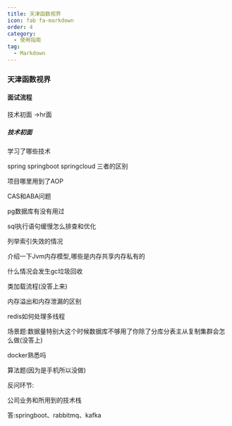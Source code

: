 ```yaml
---
title: 天津函数视界
icon: fab fa-markdown
order: 4
category:
  - 使用指南
tag:
  - Markdown
---
```




### 天津函数视界



#### 面试流程

技术初面 ->hr面



##### 技术初面

学习了哪些技术

spring springboot springcloud 三者的区别

项目哪里用到了AOP

CAS和ABA问题

pg数据库有没有用过

sql执行语句缓慢怎么排查和优化

列举索引失效的情况

介绍一下Jvm内存模型,哪些是内存共享内存私有的

什么情况会发生gc垃圾回收

类加载流程(没答上来)

内存溢出和内存泄漏的区别

redis如何处理多线程

场景题:数据量特别大这个时候数据库不够用了你除了分库分表主从复制集群会怎么做(没答上)

docker熟悉吗

算法题(因为是手机所以没做)



反问环节:

公司业务和所用到的技术栈

答:springboot、rabbitmq、kafka
